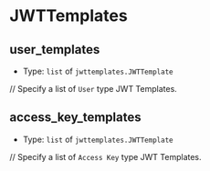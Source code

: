 
JWTTemplates
============



user_templates
--------------

- Type: `list` of `jwttemplates.JWTTemplate` 

// Specify a list of `User` type JWT Templates.



access_key_templates
--------------------

- Type: `list` of `jwttemplates.JWTTemplate` 

// Specify a list of `Access Key` type JWT Templates.
